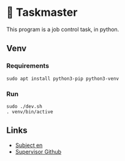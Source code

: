 # 👷 Taskmaster

This program is a job control task, in python.

## Venv
### Requirements
```
sudo apt install python3-pip python3-venv
```

### Run
```
sudo ./dev.sh
. venv/bin/active
```


## Links
- [Subject en](https://cdn.intra.42.fr/pdf/pdf/48700/en.subject.pdf)
- [Supervisor Github](https://github.com/Supervisor/supervisor)